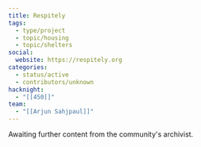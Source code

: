 ```yaml
---
title: Respitely
tags:
  - type/project
  - topic/housing
  - topic/shelters
social:
  website: https://respitely.org
categories:
  - status/active
  - contributors/unknown
hacknight:
  - "[[450]]"
team:
  - "[[Arjun Sahjpaul]]"
---
```

Awaiting further content from the community's archivist.